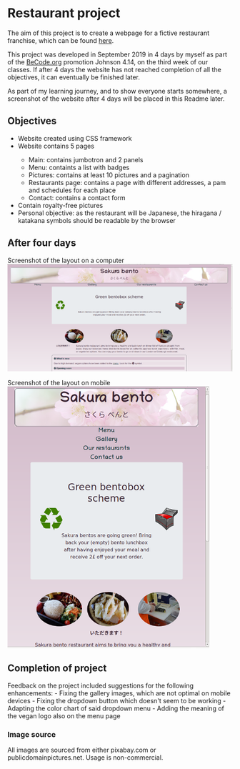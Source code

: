 # Restaurant project

The aim of this project is to create a webpage for a fictive restaurant franchise, which can be found <a href="https://0ctavia.github.io/restaurant/">here</a>.

This project was developed in September 2019 in 4 days by myself as part of the <a href="https://www.becode.org/">BeCode.org</a> promotion Johnson 4.14, on the third week of our classes. If after 4 days the website has not reached completion of all the objectives, it can eventually be finished later.

As part of my learning journey, and to show everyone starts somewhere, a screenshot of the website after 4 days will be placed in this Readme later.

<h2>Objectives</h2>
<ul>
    <li>Website created using CSS framework</li>
    <li>Website contains 5 pages</li>
        <ul>
            <li>Main: contains jumbotron and 2 panels</li>
            <li>Menu: containts a list with badges</li>
            <li>Pictures: contains at least 10 pictures and a pagination</li>
            <li>Restaurants page: contains a page with different addresses, a pam and schedules for each place</li>
            <li>Contact: contains a contact form</li>
        </ul>
    <li>Contain royalty-free pictures</li>
    <li>Personal objective: as the restaurant will be Japanese, the hiragana / katakana symbols should be readable by the browser</li>
</ul>

<h2>After four days</h2>
Screenshot of the layout on a computer
<br>
<img src="https://github.com/0ctavia/restaurant/blob/master/assets/images/indexscreenshot.png?raw=true">

Screenshot of the layout on mobile
<br>
<img src="https://github.com/0ctavia/restaurant/blob/master/assets/images/indexmobilescreenshot.png?raw=true">

<h2>Completion of project</h2>
Feedback on the project included suggestions for the following enhancements:
- Fixing the gallery images, which are not optimal on mobile devices
- Fixing the dropdown button which doesn't seem to be working
- Adapting the color chart of said dropdown menu
- Adding the meaning of the vegan logo also on the menu page


<h3>Image source</h3>
All images are sourced from either pixabay.com or publicdomainpictures.net. Usage is non-commercial.
